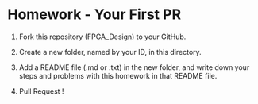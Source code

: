 Homework - Your First PR
=========

1. Fork this repository (FPGA_Design) to your GitHub.

1. Create a new folder, named by your ID, in this directory.

1. Add a README file (.md or .txt) in the new folder, and write down your steps and problems with this homework in that README file.

1. Pull Request !
